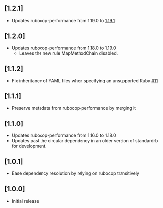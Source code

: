 ## [1.2.1]

- Updates rubocop-performance from 1.19.0 to [1.19.1](https://github.com/rubocop/rubocop-performance/releases/tag/v1.19.1)

## [1.2.0]

- Updates rubocop-performance from 1.18.0 to 1.19.0
  - Leaves the new rule MapMethodChain disabled.

## [1.1.2]

- Fix inheritance of YAML files when specifying an unsupported Ruby
[#11](https://github.com/standardrb/standard-performance/issues/11)

## [1.1.1]

- Preserve metadata from rubocop-performance by merging it

## [1.1.0]

- Updates rubocop-performance from 1.16.0 to 1.18.0
- Updates past the circular dependency in an older version of standardrb for development.

## [1.0.1]

- Ease dependency resolution by relying on rubocop transitively

## [1.0.0]

- Initial release
